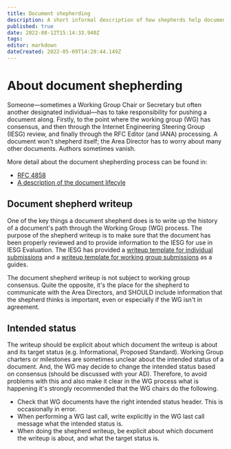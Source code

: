 ```yaml
---
title: Document shepherding
description: A short informal description of how shepherds help documents progress through the working group process.
published: true
date: 2022-08-12T15:14:33.940Z
tags: 
editor: markdown
dateCreated: 2022-05-09T14:28:44.149Z
---
```


# About document shepherding
Someone—sometimes a Working Group Chair or Secretary but often another designated individual—has to take responsibility for pushing a document along. Firstly, to the point where the working group (WG) has consensus, and then through the Internet Engineering Steering Group (IESG) review, and finally through the RFC Editor (and IANA) processing. A document won't shepherd itself; the Area Director has to worry about many other documents. Authors sometimes vanish. 

More detail about the document shepherding process can be found in:
* [RFC 4858](https://www.rfc-editor.org/rfc/rfc4858.html)
* [A description of the document lifecyle](/documents/lifecycle)

## Document shepherd writeup

One of the key things a document shepherd does is to write up the history of a document's path through the Working Group (WG) process. The purpose of the shepherd writeup is to make sure that the document has been properly reviewed and to provide information to the IESG for use in IESG Evaluation. The IESG has provided a [writeup template for individual submissions](https://datatracker.ietf.org/doc/shepherdwriteup-template/individual) and a [writeup template for working group submissions](https://datatracker.ietf.org/doc/shepherdwriteup-template/workinggroup) as a guides.

The document shepherd writeup is not subject to working group consensus. Quite the opposite, it's the place for the shepherd to communicate with the Area Directors, and SHOULD include information that the shepherd thinks is important, even or especially if the WG isn't in agreement.

## Intended status

The writeup should be explicit about which document the writeup is about  and its target status (e.g. Informational, Proposed Standard). Working Group charters or milestones are sometimes unclear about the intended status of a document. And, the WG may decide to change the intended status based on consensus (should be discussed with your AD). Therefore, to avoid problems with this and also make it clear in the WG process what is happening it's strongly recommended that the WG chairs do the following.

* Check that WG documents have the right intended status header. This is occasionally in error.
* When performing a WG last call, write explicitly in the WG last call message what the intended status is.
* When doing the shepherd writeup, be explicit about which document the writeup is about, and what the target status is.